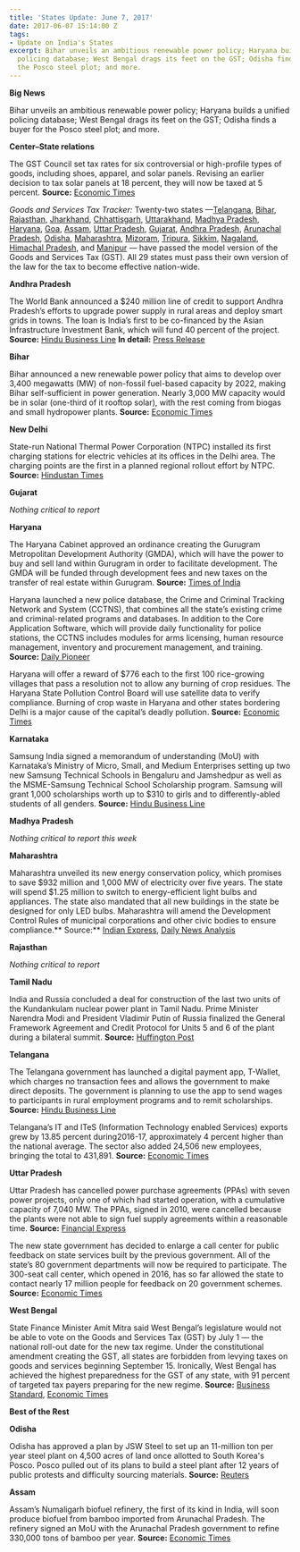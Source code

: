 ```yaml
---
title: 'States Update: June 7, 2017'
date: 2017-06-07 15:14:00 Z
tags:
- Update on India's States
excerpt: Bihar unveils an ambitious renewable power policy; Haryana builds a unified
  policing database; West Bengal drags its feet on the GST; Odisha finds a buyer for
  the Posco steel plot; and more.
---
```


**Big News**

Bihar unveils an ambitious renewable power policy; Haryana builds a unified policing database; West Bengal drags its feet on the GST; Odisha finds a buyer for the Posco steel plot; and more.

**Center–State relations**

The GST Council set tax rates for six controversial or high-profile types of goods, including shoes, apparel, and solar panels. Revising an earlier decision to tax solar panels at 18 percent, they will now be taxed at 5 percent. **Source:** [Economic Times](http://economictimes.indiatimes.com/news/economy/policy/gst-council-clears-rules-states-agree-to-july-1-rollout/articleshow/58974831.cms)

*Goods and Services Tax Tracker:* Twenty-two states —[Telangana](http://pib.nic.in/newsite/PrintRelease.aspx?relid=161552), [Bihar](http://pib.nic.in/newsite/PrintRelease.aspx?relid=161552), [Rajasthan](http://pib.nic.in/newsite/PrintRelease.aspx?relid=161552), [Jharkhand](http://pib.nic.in/newsite/PrintRelease.aspx?relid=161552), [Chhattisgarh](http://pib.nic.in/newsite/PrintRelease.aspx?relid=161552), [Uttarakhand](http://pib.nic.in/newsite/PrintRelease.aspx?relid=161552), [Madhya Pradesh](http://pib.nic.in/newsite/PrintRelease.aspx?relid=161552), [Haryana](http://pib.nic.in/newsite/PrintRelease.aspx?relid=161552), [Goa](http://www.newindianexpress.com/business/2017/may/09/goa-assembly-passes-state-gst-bill-1602889.html), [Assam](http://www.newindianexpress.com/nation/2017/may/11/assam-assembly-passes-gst-bill-1603756.html), [Uttar Pradesh](http://indiatoday.intoday.in/story/up-legislature-passes-gst-bill/1/955507.html), [Gujarat](http://www.thehindubusinessline.com/news/national/gujarat-assembly-passes-state-gst-bill/article9689120.ece), [Andhra Pradesh](http://economictimes.indiatimes.com/small-biz/policy-trends/andhra-pradesh-legislature-passes-state-gst-bill/articleshow/58710608.cms), [Arunachal Pradesh](http://www.livemint.com/Politics/BeldPy4EXiTH6RnYZnCdmO/Arunachal-Pradesh-becomes-12th-state-to-pass-GST-Bill.html), [Odisha](http://www.deccanchronicle.com/nation/current-affairs/200517/odisha-indirect-tax-regime-state-assembly-passes-gst-bill.html), [Maharashtra](http://timesofindia.indiatimes.com/business/india-business/maharashtra-assembly-passes-state-gst-bill/articleshow/58788911.cms), [Mizoram](http://timesofindia.indiatimes.com/business/india-business/mizoram-gst-bill-passed-unanimously/articleshow/58841464.cms), [Tripura](http://morungexpress.com/mizoram-tripura-approve-gst-bill/), [Sikkim](http://timesofindia.indiatimes.com/business/india-business/sikkim-passes-state-gst-bill/articleshow/58842306.cms), [Nagaland](http://www.ndtv.com/india-news/nagaland-assembly-passes-state-goods-and-services-tax-gst-bill-1704657), [Himachal Pradesh](http://timesofindia.indiatimes.com/city/chandigarh/gst-bill-passed-in-himachal-pradesh/articleshow/58875865.cms), and [Manipur](http://economictimes.indiatimes.com/news/politics-and-nation/manipur-assembly-passes-gst-bill-at-a-specially-convened-session/articleshow/59003570.cms) — have passed the model version of the Goods and Services Tax (GST). All 29 states must pass their own version of the law for the tax to become effective nation-wide.

**Andhra Pradesh**

The World Bank announced a $240 million line of credit to support Andhra Pradesh’s efforts to upgrade power supply in rural areas and deploy smart grids in towns. The loan is India’s first to be co-financed by the Asian Infrastructure Investment Bank, which will fund 40 percent of the project. **Source:** [Hindu Business Line](http://www.thehindubusinessline.com/news/national/world-bank-to-extend-240-mn-credit-for-aps-power-for-all-programme/article9714959.ece) **In detail:** [Press Release](http://www.worldbank.org/en/news/press-release/2017/05/26/new-project-support-24x7-power-all-andhra-pradesh-india)

**Bihar**

Bihar announced a new renewable power policy that aims to develop over 3,400 megawatts (MW) of non-fossil fuel-based capacity by 2022, making Bihar self-sufficient in power generation. Nearly 3,000 MW capacity would be in solar (one-third of it rooftop solar), with the rest coming from biogas and small hydropower plants. **Source:** [Economic Times](http://energy.economictimes.indiatimes.com/news/renewable/bihar-announces-mega-renewable-power-policy-to-add-3400-mw-in-five-years/58895992)

**New Delhi**

State-run National Thermal Power Corporation (NTPC) installed its first charging stations for electric vehicles at its offices in the Delhi area. The charging points are the first in a planned regional rollout effort by NTPC. **Source:** [Hindustan Times](http://www.hindustantimes.com/business-news/ntpc-sets-up-electric-vehicles-charging-stations-in-delhi-noida/story-p7Hj92k5A1ihhsCu5mZNCJ.html)

**Gujarat**

*Nothing critical to report*

**Haryana**

The Haryana Cabinet approved an ordinance creating the Gurugram Metropolitan Development Authority (GMDA), which will have the power to buy and sell land within Gurugram in order to facilitate development. The GMDA will be funded through development fees and new taxes on the transfer of real estate within Gurugram. **Source:** [Times of India](http://timesofindia.indiatimes.com/city/chandigarh/haryana-cabinet-approves-body-for-gurugram-metropolitan-areas-development/articleshow/58952013.cms)

Haryana launched a new police database, the Crime and Criminal Tracking Network and System (CCTNS), that combines all the state’s existing crime and criminal-related programs and databases. In addition to the Core Application Software, which will provide daily functionality for police stations, the CCTNS includes modules for arms licensing, human resource management, inventory and procurement management, and training. **Source:** [Daily Pioneer](http://www.dailypioneer.com/state-editions/haryana-launches-cctns-for-effective-policing-throught-e-governance.html)

Haryana will offer a reward of $776 each to the first 100 rice-growing villages that pass a resolution not to allow any burning of crop residues. The Haryana State Pollution Control Board will use satellite data to verify compliance. Burning of crop waste in Haryana and other states bordering Delhi is a major cause of the capital’s deadly pollution. **Source:** [Economic Times](http://economictimes.indiatimes.com/slideshows/corporate-industry/haryana-to-reward-panchayats-that-shun-stubble-burning/articleshow/58948168.cms)

**Karnataka**

Samsung India signed a memorandum of understanding (MoU) with Karnataka’s Ministry of Micro, Small, and Medium Enterprises setting up two new Samsung Technical Schools in Bengaluru and Jamshedpur as well as the MSME-Samsung Technical School Scholarship program. Samsung will grant 1,000 scholarships worth up to $310 to girls and to differently-abled students of all genders. **Source:** [Hindu Business Line](http://www.thehindubusinessline.com/companies/samsung-india-to-set-up-2-more-tech-schools/article9718563.ece)

**Madhya Pradesh**

*Nothing critical to report this week*

**Maharashtra**

Maharashtra unveiled its new energy conservation policy, which promises to save $932 million and 1,000 MW of electricity over five years. The state will spend $1.25 million to switch to energy-efficient light bulbs and appliances. The state also mandated that all new buildings in the state be designed for only LED bulbs. Maharashtra will amend the Development Control Rules of municipal corporations and other civic bodies to ensure compliance.** Source:** [Indian Express](http://indianexpress.com/article/cities/mumbai/maharashtra-govt-clears-new-energy-policy-farmers-set-to-get-solar-feeders-4681996/), [Daily News Analysis](http://www.dnaindia.com/india/report-led-bulbs-a-must-for-new-buildings-in-maharashtra-2456325)

**Rajasthan**

*Nothing critical to report*

**Tamil Nadu**

India and Russia concluded a deal for construction of the last two units of the Kundankulam nuclear power plant in Tamil Nadu. Prime Minister Narendra Modi and President Vladimir Putin of Russia finalized the General Framework Agreement and Credit Protocol for Units 5 and 6 of the plant during a bilateral summit. **Source:** [Huffington Post](http://www.huffingtonpost.in/2017/06/01/india-russia-sign-key-pact-for-two-nuclear-power-units-in-kudan_a_22121345/)

**Telangana**

The Telangana government has launched a digital payment app, T-Wallet, which charges no transaction fees and allows the government to make direct deposits. The government is planning to use the app to send wages to participants in rural employment programs and to remit scholarships. **Source:** [Hindu Business Line](http://www.thehindubusinessline.com/news/national/ttelangana-launches-twallet-for-people-with-and-without-mobile-phones/article9717480.ece)

Telangana’s IT and ITeS (Information Technology enabled Services) exports grew by 13.85 percent during2016-17, approximately 4 percent higher than the national average. The sector also added 24,506 new employees, bringing the total to 431,891. **Source:** [Economic Times](http://economictimes.indiatimes.com/tech/ites/telangana-clocks-4-higher-growth-in-it-exports-than-national-average/articleshow/58946354.cms)

**Uttar Pradesh**

Uttar Pradesh has cancelled power purchase agreements (PPAs) with seven power projects, only one of which had started operation, with a cumulative capacity of 7,040 MW. The PPAs, signed in 2010, were cancelled because the plants were not able to sign fuel supply agreements within a reasonable time. **Source:** [Financial Express](http://www.financialexpress.com/economy/uttar-pradesh-government-cancels-7-ppas-for-7040-mw-projects-sans-fuel-linkage/695379/)

The new state government has decided to enlarge a call center for public feedback on state services built by the previous government. All of the state’s 80 government departments will now be required to participate. The 300-seat call center, which opened in 2016, has so far allowed the state to contact nearly 17 million people for feedback on 20 government schemes. **Source:** [Economic Times](http://economictimes.indiatimes.com/news/politics-and-nation/yogi-adityanath-government-expands-ambit-of-mega-call-centre-launched-by-akhilesh-yadav/articleshow/58901794.cms)

**West Bengal**

State Finance Minister Amit Mitra said West Bengal’s legislature would not be able to vote on the Goods and Services Tax (GST) by July 1 — the national roll-out date for the new tax regime. Under the constitutional amendment creating the GST, all states are forbidden from levying taxes on goods and services beginning September 15. Ironically, West Bengal has achieved the highest preparedness for the GST of any state, with 91 percent of targeted tax payers preparing for the new regime. **Source:** [Business Standard](http://www.business-standard.com/article/economy-policy/bengal-will-lose-tax-collection-power-on-missing-gst-date-117060101234_1.html), [Economic Times](http://economictimes.indiatimes.com/news/economy/west-bengal-tops-gst-enrolment-chart-so-far/articleshow/58929685.cms)

**Best of the Rest**

**Odisha**

Odisha has approved a plan by JSW Steel to set up an 11-million ton per year steel plant on 4,500 acres of land once allotted to South Korea's Posco. Posco pulled out of its plans to build a steel plant after 12 years of public protests and difficulty sourcing materials. **Source:** [Reuters](http://af.reuters.com/article/energyOilNews/idAFL3N1IZ42I)

**Assam**

Assam’s Numaligarh biofuel refinery, the first of its kind in India, will soon produce biofuel from bamboo imported from Arunachal Pradesh. The refinery signed an MoU with the Arunachal Pradesh government to refine 330,000 tons of bamboo per year. **Source:** [Economic Times](http://energy.economictimes.indiatimes.com/news/oil-and-gas/assam-refinery-to-process-bio-fuel-from-arunachal-bamboo/58974003)